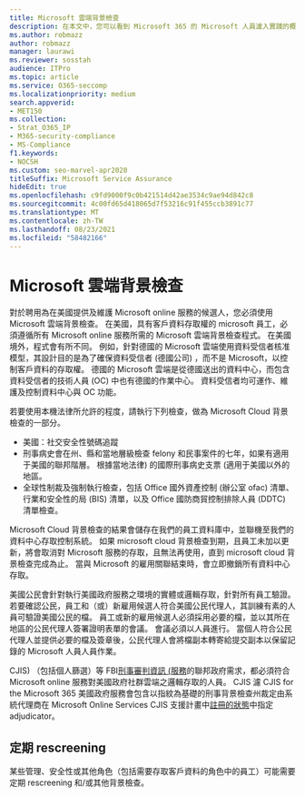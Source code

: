 ```yaml
---
title: Microsoft 雲端背景檢查
description: 在本文中，您可以看到 Microsoft 365 的 Microsoft 人員濾入實踐的概述。
ms.author: robmazz
author: robmazz
manager: laurawi
ms.reviewer: sosstah
audience: ITPro
ms.topic: article
ms.service: O365-seccomp
ms.localizationpriority: medium
search.appverid:
- MET150
ms.collection:
- Strat_O365_IP
- M365-security-compliance
- MS-Compliance
f1.keywords:
- NOCSH
ms.custom: seo-marvel-apr2020
titleSuffix: Microsoft Service Assurance
hideEdit: true
ms.openlocfilehash: c9fd9000f9c0b421514d42ae3534c9ae94d842c8
ms.sourcegitcommit: 4c00fd65d418065d7f53216c91f455ccb3891c77
ms.translationtype: MT
ms.contentlocale: zh-TW
ms.lasthandoff: 08/23/2021
ms.locfileid: "58482166"
---
```

# <a name="microsoft-cloud-background-check"></a>Microsoft 雲端背景檢查

對於聘用為在美國提供及維護 Microsoft online 服務的候選人，您必須使用 Microsoft 雲端背景檢查。 在美國，具有客戶資料存取權的 microsoft 員工，必須遵循所有 Microsoft online 服務所需的 Microsoft 雲端背景檢查程式。 在美國境外，程式會有所不同。 例如，針對德國的 Microsoft 雲端使用資料受信者核准模型，其設計目的是為了確保資料受信者 (德國公司) ，而不是 Microsoft，以控制客戶資料的存取權。 德國的 Microsoft 雲端是從德國送出的資料中心，而包含資料受信者的技術人員 (OC) 中也有德國的作業中心。 資料受信者均可運作、維護及控制資料中心與 OC 功能。

若要使用本機法律所允許的程度，請執行下列檢查，做為 Microsoft Cloud 背景檢查的一部分。

- 美國：社交安全性號碼追蹤
- 刑事病史會在州、縣和當地層級檢查 felony 和民事案件的七年，如果有適用于美國的聯邦階層。 根據當地法律) 的國際刑事病史支票 (適用于美國以外的地區。
- 全球性制裁及強制執行檢查，包括 Office 國外資產控制 (辦公室 ofac) 清單、行業和安全性的局 (BIS) 清單，以及 Office 國防商貿控制排除人員 (DDTC) 清單檢查。

Microsoft Cloud 背景檢查的結果會儲存在我們的員工資料庫中，並聯機至我們的資料中心存取控制系統。 如果 microsoft cloud 背景檢查到期，且員工未加以更新，將會取消對 Microsoft 服務的存取，且無法再使用，直到 microsoft cloud 背景檢查完成為止。 當與 Microsoft 的雇用關聯結束時，會立即撤銷所有資料中心存取。

美國公民會針對執行美國政府服務之環境的實體或邏輯存取，針對所有員工驗證。 若要確認公民，員工和（或）新雇用候選人符合美國公民代理人，其訓練有素的人員可驗證美國公民的檔。 員工或新的雇用候選人必須採用必要的檔，並以其所在地區的公民代理人簽署證明表單的會議。 會議必須以人員進行。 當個人符合公民代理人並提供必要的檔及簽章後，公民代理人會將檔副本轉寄給提交副本以保留記錄的 Microsoft 人員人員作業。

CJIS) （包括個人篩選）等 FBI[刑事審判資訊 (服務](https://www.fbi.gov/services/cjis)的聯邦政府需求，都必須符合 Microsoft online 服務對美國政府社群雲端之邏輯存取的人員。 CJIS 濾 CJIS for the Microsoft 365 美國政府服務會包含以指紋為基礎的刑事背景檢查州裁定由系統代理商在 Microsoft Online Services CJIS 支援計畫中[註冊的狀態](https://blogs.office.com/2013/10/23/california-and-microsoft-sign-cjis-security-policy-agreement/)中指定 adjudicator。

## <a name="periodic-rescreening"></a>定期 rescreening

某些管理、安全性或其他角色（包括需要存取客戶資料的角色中的員工）可能需要定期 rescreening 和/或其他背景檢查。